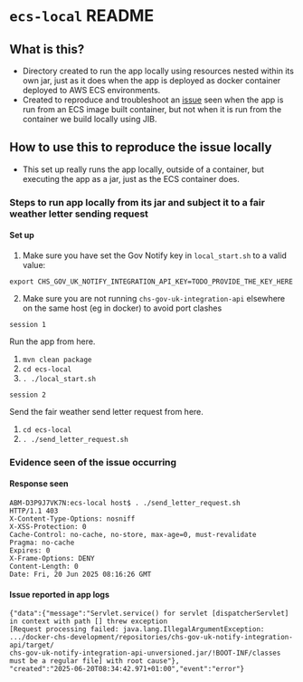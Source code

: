 # `ecs-local` README

## What is this?

* Directory created to run the app locally using resources nested within its own jar, just as it does when the app is 
deployed as docker container deployed to AWS ECS environments.
* Created to reproduce and troubleshoot an [issue](https://companieshouse.atlassian.net/browse/DEEP-369) seen when the
app is run from an ECS image built container, but not when it is run from the container we build locally using JIB.

## How to use this to reproduce the issue locally

* This set up really runs the app locally, outside of a container, but executing the app as a jar, just as the ECS 
container does. 

### Steps to run app locally from its jar and subject it to a fair weather letter sending request

#### Set up

1. Make sure you have set the Gov Notify key in `local_start.sh` to a valid 
value:

`export CHS_GOV_UK_NOTIFY_INTEGRATION_API_KEY=TODO_PROVIDE_THE_KEY_HERE`

2. Make sure you are not running `chs-gov-uk-integration-api` elsewhere on the same host (eg in docker) to avoid port clashes

`session 1`

Run the app from here.

1. `mvn clean package`
2. `cd ecs-local`
3. `. ./local_start.sh`

`session 2`

Send the fair weather send letter request from here.

1. `cd ecs-local`
2. `. ./send_letter_request.sh`


### Evidence seen of the issue occurring

#### Response seen

```
ABM-D3P9J7VK7N:ecs-local host$ . ./send_letter_request.sh
HTTP/1.1 403
X-Content-Type-Options: nosniff
X-XSS-Protection: 0
Cache-Control: no-cache, no-store, max-age=0, must-revalidate
Pragma: no-cache
Expires: 0
X-Frame-Options: DENY
Content-Length: 0
Date: Fri, 20 Jun 2025 08:16:26 GMT
```

#### Issue reported in app logs

```
{"data":{"message":"Servlet.service() for servlet [dispatcherServlet] in context with path [] threw exception 
[Request processing failed: java.lang.IllegalArgumentException: 
.../docker-chs-development/repositories/chs-gov-uk-notify-integration-api/target/
chs-gov-uk-notify-integration-api-unversioned.jar/!BOOT-INF/classes must be a regular file] with root cause"},
"created":"2025-06-20T08:34:42.971+01:00","event":"error"}
```